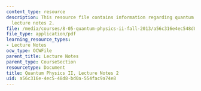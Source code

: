 ```yaml
---
content_type: resource
description: This resource file contains information regarding quantum physics II,
  lecture notes 2.
file: /media/courses/8-05-quantum-physics-ii-fall-2013/a56c316e4ec548d8bd0a554fac9a74e8_MIT8_05F13_Chap_02.pdf
file_type: application/pdf
learning_resource_types:
- Lecture Notes
ocw_type: OCWFile
parent_title: Lecture Notes
parent_type: CourseSection
resourcetype: Document
title: Quantum Physics II, Lecture Notes 2
uid: a56c316e-4ec5-48d8-bd0a-554fac9a74e8
---
```

